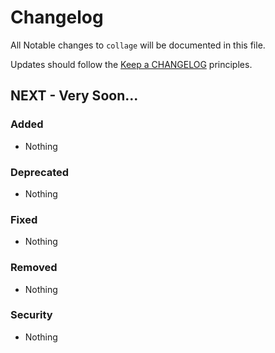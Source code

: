 # Changelog

All Notable changes to `collage` will be documented in this file.

Updates should follow the [Keep a CHANGELOG](http://keepachangelog.com/) principles.

## NEXT - Very Soon...

### Added
- Nothing

### Deprecated
- Nothing

### Fixed
- Nothing

### Removed
- Nothing

### Security
- Nothing
